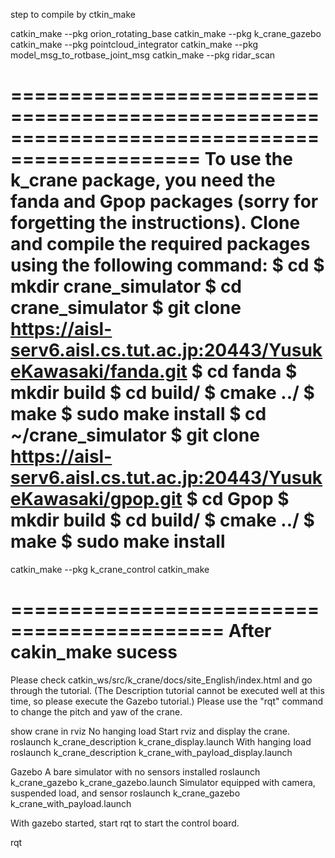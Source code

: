 step to compile by ctkin_make

catkin_make --pkg orion_rotating_base
catkin_make --pkg k_crane_gazebo
catkin_make --pkg pointcloud_integrator
catkin_make --pkg model_msg_to_rotbase_joint_msg
catkin_make --pkg ridar_scan

==============================================================================================
To use the k_crane package, you need the fanda and Gpop packages (sorry for forgetting the instructions).
Clone and compile the required packages using the following command:
$ cd
$ mkdir crane_simulator
$ cd crane_simulator
$ git clone https://aisl-serv6.aisl.cs.tut.ac.jp:20443/YusukeKawasaki/fanda.git
$ cd fanda
$ mkdir build
$ cd build/
$ cmake ../
$ make
$ sudo make install
$ cd ~/crane_simulator
$ git clone https://aisl-serv6.aisl.cs.tut.ac.jp:20443/YusukeKawasaki/gpop.git
$ cd Gpop
$ mkdir build
$ cd build/
$ cmake ../
$ make
$ sudo make install
===========================================================================================


catkin_make --pkg k_crane_control
catkin_make



============================================
After cakin_make sucess
=============================================


Please check catkin_ws/src/k_crane/docs/site_English/index.html and go through the tutorial. (The Description tutorial cannot be executed well at this time, so please execute the Gazebo tutorial.)
Please use the "rqt" command to change the pitch and yaw of the crane.



show crane in rviz
  No hanging load  Start rviz and display the crane.
     roslaunch k_crane_description k_crane_display.launch 
  With hanging load
      roslaunch k_crane_description k_crane_with_payload_display.launch 

Gazebo
  A bare simulator with no sensors installed
     roslaunch k_crane_gazebo k_crane_gazebo.launch 
Simulator equipped with camera, suspended load, and sensor
     roslaunch k_crane_gazebo k_crane_with_payload.launch 

With gazebo started, start rqt to start the control board.

rqt